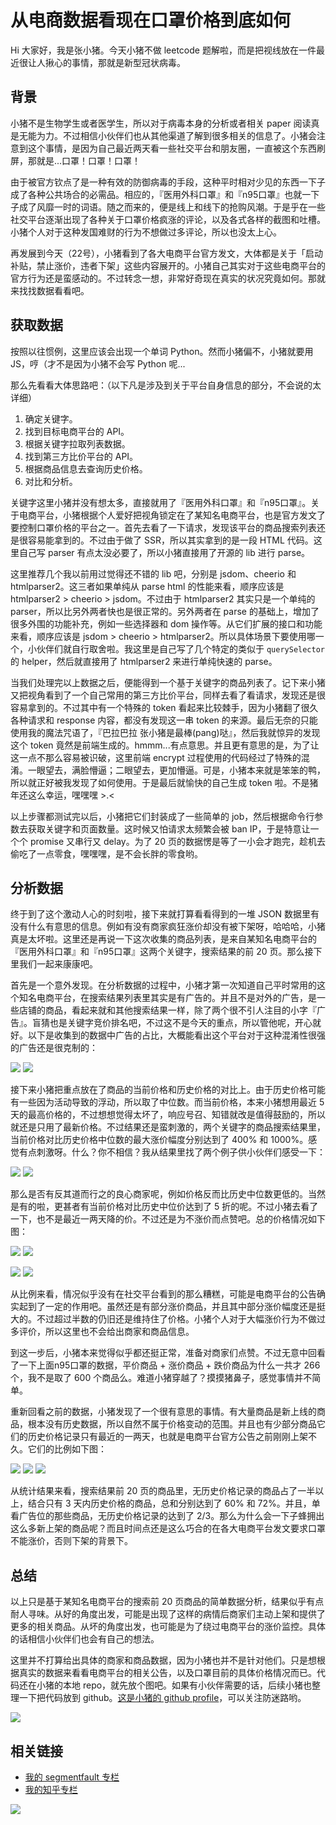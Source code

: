 # 从电商数据看现在口罩价格到底如何

Hi 大家好，我是张小猪。今天小猪不做 leetcode 题解啦，而是把视线放在一件最近很让人揪心的事情，那就是新型冠状病毒。

## 背景

小猪不是生物学生或者医学生，所以对于病毒本身的分析或者相关 paper 阅读真是无能为力。不过相信小伙伴们也从其他渠道了解到很多相关的信息了。小猪会注意到这个事情，是因为自己最近两天看一些社交平台和朋友圈，一直被这个东西刷屏，那就是...口罩！口罩！口罩！

由于被官方钦点了是一种有效的防御病毒的手段，这种平时相对少见的东西一下子成了各种公共场合的必需品。相应的，『医用外科口罩』和『n95口罩』也就一下子成了风靡一时的词语。随之而来的，便是线上和线下的抢购风潮。于是乎在一些社交平台逐渐出现了各种关于口罩价格疯涨的评论，以及各式各样的截图和吐槽。小猪个人对于这种发国难财的行为不想做过多评论，所以也没太上心。

再发展到今天（22号），小猪看到了各大电商平台官方发文，大体都是关于「启动补贴，禁止涨价，违者下架」这些内容展开的。小猪自己其实对于这些电商平台的官方行为还是蛮感动的。不过转念一想，非常好奇现在真实的状况究竟如何。那就来找找数据看看吧。

## 获取数据

按照以往惯例，这里应该会出现一个单词 Python。然而小猪偏不，小猪就要用 JS，哼（才不是因为小猪不会写 Python 呢...

那么先看看大体思路吧：（以下凡是涉及到关于平台自身信息的部分，不会说的太详细）

1. 确定关键字。
2. 找到目标电商平台的 API。
3. 根据关键字拉取列表数据。
4. 找到第三方比价平台的 API。
5. 根据商品信息去查询历史价格。
6. 对比和分析。

关键字这里小猪并没有想太多，直接就用了『医用外科口罩』和『n95口罩』。关于电商平台，小猪根据个人爱好把视角锁定在了某知名电商平台，也是官方发文了要控制口罩价格的平台之一。首先去看了一下请求，发现该平台的商品搜索列表还是很容易能拿到的。不过由于做了 SSR，所以其实拿到的是一段 HTML 代码。这里自己写 parser 有点太没必要了，所以小猪直接用了开源的 lib 进行 parse。

这里推荐几个我以前用过觉得还不错的 lib 吧，分别是 jsdom、cheerio 和 htmlparser2。这三者如果单纯从 parse html 的性能来看，顺序应该是 htmlparser2 > cheerio > jsdom。不过由于 htmlparser2 其实只是一个单纯的 parser，所以比另外两者快也是很正常的。另外两者在 parse 的基础上，增加了很多外围的功能补充，例如一些选择器和 dom 操作等。从它们扩展的接口和功能来看，顺序应该是 jsdom > cheerio > htmlparser2。所以具体场景下要使用哪一个，小伙伴们就自行取舍啦。我这里是自己写了几个特定的类似于 `querySelector` 的 helper，然后就直接用了 htmlparser2 来进行单纯快速的 parse。

当我们处理完以上数据之后，便能得到一个基于关键字的商品列表了。记下来小猪又把视角看到了一个自己常用的第三方比价平台，同样去看了看请求，发现还是很容易拿到的。不过其中有一个特殊的 token 看起来比较棘手，因为小猪翻了很久各种请求和 response 内容，都没有发现这一串 token 的来源。最后无奈的只能使用我的魔法咒语了，『巴拉巴拉 张小猪是最棒(pang)哒』，然后我就惊异的发现这个 token 竟然是前端生成的。hmmm...有点意思。并且更有意思的是，为了让这一点不那么容易被识破，这里前端 encrypt 过程使用的代码经过了特殊的混淆。一眼望去，满脸懵逼；二眼望去，更加懵逼。可是，小猪本来就是笨笨的鸭，所以就正好被我发现了如何使用。于是最后就愉快的自己生成 token 啦。不是猪年还这么幸运，嘿嘿嘿 >.<

以上步骤都测试完以后，小猪把它们封装成了一些简单的 job，然后根据命令行参数去获取关键字和页面数量。这时候又怕请求太频繁会被 ban IP，于是特意让一个个 promise 又串行又 delay。为了 20 页的数据愣是等了一小会才跑完，趁机去偷吃了一点零食，嘿嘿嘿，是不会长胖的零食哟。

## 分析数据

终于到了这个激动人心的时刻啦，接下来就打算看看得到的一堆 JSON 数据里有没有什么有意思的信息。例如有没有商家疯狂涨价却没有被下架呀，哈哈哈，小猪真是太坏啦。这里还是再说一下这次收集的商品列表，是来自某知名电商平台的『医用外科口罩』和『n95口罩』这两个关键字，搜索结果的前 20 页。那么接下里我们一起来康康吧。

首先是一个意外发现。在分析数据的过程中，小猪才第一次知道自己平时常用的这个知名电商平台，在搜索结果列表里其实是有广告的。并且不是对外的广告，是一些店铺的商品，看起来就和其他搜索结果一样，除了两个很不引人注目的小字『广告』。盲猜也是关键字竞价排名吧，不过这不是今天的重点，所以管他呢，开心就好。以下是收集到的数据中广告的占比，大概能看出这个平台对于这种混淆性很强的广告还是很克制的：

![](./../resources/ad-0.png)
![](./../resources/ad-1.png)

接下来小猪把重点放在了商品的当前价格和历史价格的对比上。由于历史价格可能有一些因为活动导致的浮动，所以取了中位数。而当前价格，本来小猪想用最近 5 天的最高价格的，不过想想觉得太坏了，响应号召、知错就改是值得鼓励的，所以就还是只用了最新价格。不过结果还是蛮刺激的，两个关键字的商品搜索结果里，当前价格对比历史价格中位数的最大涨价幅度分别达到了 400% 和 1000%。感觉有点刺激呀。什么？你不相信？我从结果里找了两个例子供小伙伴们感受一下：

![](../resources/high-price-0.png)
![](../resources/high-price-1.png)

那么是否有反其道而行之的良心商家呢，例如价格反而比历史中位数更低的。当然是有的啦，更甚者有当前价格对比历史中位价达到了 5 折的呢。不过小猪去看了一下，也不是最近一两天降的价。不过还是为不涨价而点赞吧。总的价格情况如下图：

![](../resources/price-0.png)
![](../resources/price-1.png)

![](../resources/ratio-0.png)
![](../resources/ratio-1.png)

从比例来看，情况似乎没有在社交平台看到的那么糟糕，可能是电商平台的公告确实起到了一定的作用吧。虽然还是有部分涨价商品，并且其中部分涨价幅度还是挺大的。不过超过半数的仍旧还是维持住了价格。小猪个人对于大幅涨价行为不做过多评价，所以这里也不会给出商家和商品信息。

到这一步后，小猪本来觉得似乎都还挺正常，准备对商家们点赞。不过无意中回看了一下上面n95口罩的数据，平价商品 + 涨价商品 + 跌价商品为什么一共才 266 个，我不是取了 600 个商品么。难道小猪穿越了？摸摸猪鼻子，感觉事情并不简单。

重新回看之前的数据，小猪发现了一个很有意思的事情。有大量商品是新上线的商品，根本没有历史数据，所以自然不属于价格变动的范围。并且也有少部分商品它们的历史价格记录只有最近的一两天，也就是电商平台官方公告之前刚刚上架不久。它们的比例如下图：

![](../resources/history-0.png)
![](../resources/history-1.png)
![](../resources/history-ad-0.png)

从统计结果来看，搜索结果前 20 页的商品里，无历史价格记录的商品占了一半以上，结合只有 3 天内历史价格的商品，总和分别达到了 60% 和 72%。并且，单看广告位的那些商品，无历史价格记录的达到了 2/3。那么为什么会一下子蜂拥出这么多新上架的商品呢？而且时间点还是这么巧合的在各大电商平台发文要求口罩不能涨价，否则下架的背景下。

## 总结

以上只是基于某知名电商平台的搜索前 20 页商品的简单数据分析，结果似乎有点耐人寻味。从好的角度出发，可能是出现了这样的病情后商家们主动上架和提供了更多的相关商品。从坏的角度出发，也可能是为了绕过电商平台的涨价监控。具体的话相信小伙伴们也会有自己的想法。

这里并不打算给出具体的商家和商品数据，因为小猪也并不是针对他们。只是想根据真实的数据来看看电商平台的相关公告，以及口罩目前的具体价格情况而已。代码还在小猪的本地 repo，就先放个图吧。如果有小伙伴需要的话，后续小猪也整理一下把代码放到 github。[这是小猪的 github profile](https://github.com/poppinlp)，可以关注防迷路哟。

![](../resources/code.png)

## 相关链接

- [我的 segmentfault 专栏](https://segmentfault.com/blog/zxzfbz)
- [我的知乎专栏](https://zhuanlan.zhihu.com/zxzfbz)

![](../resources/qrcode_green.jpeg)
